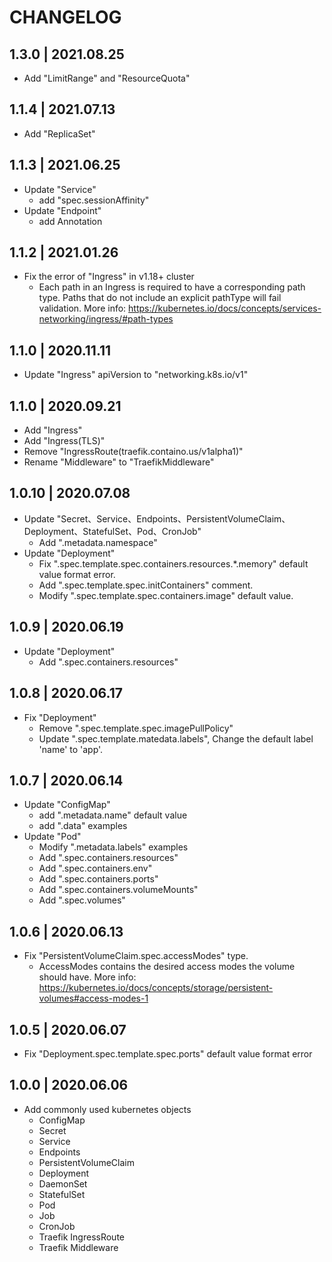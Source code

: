 # CHANGELOG
## 1.3.0 | 2021.08.25
- Add "LimitRange" and "ResourceQuota"

## 1.1.4 | 2021.07.13
- Add "ReplicaSet"

## 1.1.3 | 2021.06.25
- Update "Service"
    - add "spec.sessionAffinity"
- Update "Endpoint"
    - add Annotation

## 1.1.2 | 2021.01.26
- Fix the error of "Ingress" in v1.18+ cluster
    - Each path in an Ingress is required to have a corresponding path type. Paths that do not include an explicit pathType will fail validation. More info: https://kubernetes.io/docs/concepts/services-networking/ingress/#path-types

## 1.1.0 | 2020.11.11
- Update "Ingress" apiVersion to "networking.k8s.io/v1"

## 1.1.0 | 2020.09.21
- Add "Ingress"
- Add "Ingress(TLS)"
- Remove "IngressRoute(traefik.containo.us/v1alpha1)"
- Rename "Middleware" to "TraefikMiddleware"

## 1.0.10 | 2020.07.08
- Update "Secret、Service、Endpoints、PersistentVolumeClaim、Deployment、StatefulSet、Pod、CronJob"
    - Add ".metadata.namespace"
- Update "Deployment"
    - Fix ".spec.template.spec.containers.resources.*.memory" default value format error.
    - Add ".spec.template.spec.initContainers" comment.
    - Modify ".spec.template.spec.containers.image" default value.

## 1.0.9 | 2020.06.19
- Update "Deployment"
    - Add ".spec.containers.resources"

## 1.0.8 | 2020.06.17
- Fix "Deployment"
    - Remove ".spec.template.spec.imagePullPolicy"
    - Update ".spec.template.matedata.labels", Change the default label 'name' to 'app'.

## 1.0.7 | 2020.06.14
- Update "ConfigMap"
    - add ".metadata.name" default value
    - add ".data" examples
- Update "Pod"
    - Modify ".metadata.labels" examples
    - Add ".spec.containers.resources"
    - Add ".spec.containers.env"
    - Add ".spec.containers.ports"
    - Add ".spec.containers.volumeMounts"
    - Add ".spec.volumes"

## 1.0.6 | 2020.06.13
- Fix "PersistentVolumeClaim.spec.accessModes" type.
    - AccessModes contains the desired access modes the volume should have. More info: https://kubernetes.io/docs/concepts/storage/persistent-volumes#access-modes-1

## 1.0.5 | 2020.06.07
- Fix "Deployment.spec.template.spec.ports" default value format error

## 1.0.0 | 2020.06.06
- Add commonly used kubernetes objects
    - ConfigMap
    - Secret
    - Service
    - Endpoints
    - PersistentVolumeClaim
    - Deployment
    - DaemonSet
    - StatefulSet
    - Pod
    - Job
    - CronJob
    - Traefik IngressRoute
    - Traefik Middleware